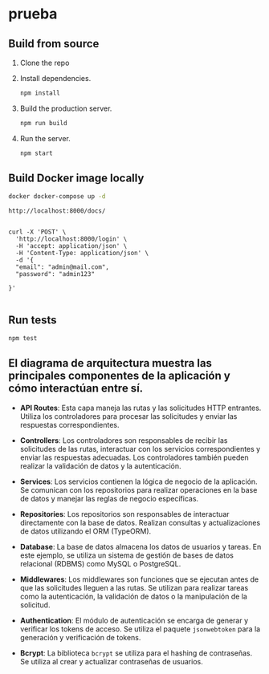 # prueba

## Build from source

1. Clone the repo



2. Install dependencies.

   ```sh
   npm install
   ```

3. Build the production server.

   ```sh
   npm run build
   ```

4. Run the server.
   ```sh
   npm start
   ```

## Build Docker image locally

```sh
docker docker-compose up -d
```
```
http://localhost:8000/docs/


```
```
curl -X 'POST' \
  'http://localhost:8000/login' \
  -H 'accept: application/json' \
  -H 'Content-Type: application/json' \
  -d '{
  "email": "admin@mail.com",
  "password": "admin123"

}'


```



## Run tests

```sh
npm test
```



## El diagrama de arquitectura muestra las principales componentes de la aplicación y cómo interactúan entre sí.

- **API Routes**: Esta capa maneja las rutas y las solicitudes HTTP entrantes. Utiliza los controladores para procesar las solicitudes y enviar las respuestas correspondientes.

- **Controllers**: Los controladores son responsables de recibir las solicitudes de las rutas, interactuar con los servicios correspondientes y enviar las respuestas adecuadas. Los controladores también pueden realizar la validación de datos y la autenticación.

- **Services**: Los servicios contienen la lógica de negocio de la aplicación. Se comunican con los repositorios para realizar operaciones en la base de datos y manejar las reglas de negocio específicas.

- **Repositories**: Los repositorios son responsables de interactuar directamente con la base de datos. Realizan consultas y actualizaciones de datos utilizando el ORM (TypeORM).

- **Database**: La base de datos almacena los datos de usuarios y tareas. En este ejemplo, se utiliza un sistema de gestión de bases de datos relacional (RDBMS) como MySQL o PostgreSQL.

- **Middlewares**: Los middlewares son funciones que se ejecutan antes de que las solicitudes lleguen a las rutas. Se utilizan para realizar tareas como la autenticación, la validación de datos o la manipulación de la solicitud.

- **Authentication**: El módulo de autenticación se encarga de generar y verificar los tokens de acceso. Se utiliza el paquete `jsonwebtoken` para la generación y verificación de tokens.

- **Bcrypt**: La biblioteca `bcrypt` se utiliza para el hashing de contraseñas. Se utiliza al crear y actualizar contraseñas de usuarios.

